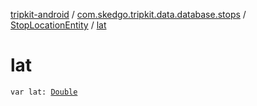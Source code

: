 [tripkit-android](../../index.md) / [com.skedgo.tripkit.data.database.stops](../index.md) / [StopLocationEntity](index.md) / [lat](./lat.md)

# lat

`var lat: `[`Double`](https://kotlinlang.org/api/latest/jvm/stdlib/kotlin/-double/index.html)